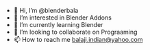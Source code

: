 - 👋 Hi, I’m @blenderbala
- 👀 I’m interested in Blender Addons
- 🌱 I’m currently learning Blender
- 💞️ I’m looking to collaborate on Prograaming
- 📫 How to reach me balaji.indian@yahoo.com  

<!---
blenderbala/blenderbala is a ✨ special ✨ repository because its `README.md` (this file) appears on your GitHub profile.
You can click the Preview link to take a look at your changes.
--->
